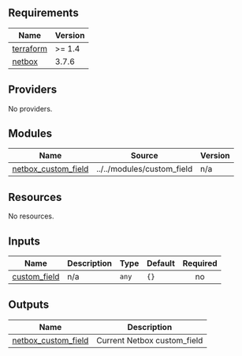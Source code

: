 <!-- BEGIN_TF_DOCS -->
## Requirements

| Name | Version |
|------|---------|
| <a name="requirement_terraform"></a> [terraform](#requirement\_terraform) | >= 1.4 |
| <a name="requirement_netbox"></a> [netbox](#requirement\_netbox) | 3.7.6 |

## Providers

No providers.

## Modules

| Name | Source | Version |
|------|--------|---------|
| <a name="module_netbox_custom_field"></a> [netbox\_custom\_field](#module\_netbox\_custom\_field) | ../../modules/custom_field | n/a |

## Resources

No resources.

## Inputs

| Name | Description | Type | Default | Required |
|------|-------------|------|---------|:--------:|
| <a name="input_custom_field"></a> [custom\_field](#input\_custom\_field) | n/a | `any` | `{}` | no |

## Outputs

| Name | Description |
|------|-------------|
| <a name="output_netbox_custom_field"></a> [netbox\_custom\_field](#output\_netbox\_custom\_field) | Current Netbox custom\_field |
<!-- END_TF_DOCS -->
